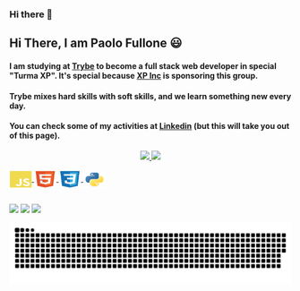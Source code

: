 ### Hi there 👋

<!--
**paolofullone/paolofullone** is a ✨ _special_ ✨ repository because its `README.md` (this file) appears on your GitHub profile.

Here are some ideas to get you started:

- 🔭 I’m currently working on ...
- 🌱 I’m currently learning ...
- 👯 I’m looking to collaborate on ...
- 🤔 I’m looking for help with ...
- 💬 Ask me about ...
- 📫 How to reach me: ...
- 😄 Pronouns: ...
- ⚡ Fun fact: ...

-->

## Hi There, I am Paolo Fullone 😃
#### I am studying at <a href="https://betrybe.com" target="blank">Trybe</a> to become a full stack web developer in special "Turma XP". It's special because <a href="https://xpi.com.br" target="blank">XP Inc</a> is sponsoring this group.
#### Trybe mixes hard skills with soft skills, and we learn something new every day.
#### You can check some of my activities at <a href="https://br.linkedin.com/in/paolofullone" target="_blank">Linkedin</a> (but this will take you out of this page). 
<div align="center">
  <a href="https://github.com/paolofullone">
  <img height="180em" src="https://github-readme-stats.vercel.app/api?username=paolofullone&show_icons=true&theme=merko&include_all_commits=true&count_private=true"/>
  <img height="180em" src="https://github-readme-stats.vercel.app/api/top-langs/?username=paolofullone&layout=compact&langs_count=7&theme=merko"/>
</div>
<div style="display: inline_block"><br>
  <img align="center" alt="Paolo-Js" height="30" width="40" src="https://raw.githubusercontent.com/devicons/devicon/master/icons/javascript/javascript-plain.svg">
  <img align="center" alt="Paolo-HTML" height="30" width="40" src="https://raw.githubusercontent.com/devicons/devicon/master/icons/html5/html5-original.svg">
  <img align="center" alt="Paolo-CSS" height="30" width="40" src="https://raw.githubusercontent.com/devicons/devicon/master/icons/css3/css3-original.svg">
  <img align="center" alt="Paolo-Python" height="30" width="40" src="https://raw.githubusercontent.com/devicons/devicon/master/icons/python/python-original.svg">

</div>
  
  ##
 
<div> 

  <a href="https://instagram.com/paolo_fullone" target="_blank"><img src="https://img.shields.io/badge/-Instagram-%23E4405F?style=for-the-badge&logo=instagram&logoColor=white" target="_blank"></a>
  <a href = "mailto:paolo.enrico@gmail.com"><img src="https://img.shields.io/badge/-Gmail-%23333?style=for-the-badge&logo=gmail&logoColor=white" target="_blank"></a>
  <a href="https://br.linkedin.com/in/paolofullone" target="_blank"><img src="https://img.shields.io/badge/-LinkedIn-%230077B5?style=for-the-badge&logo=linkedin&logoColor=white" target="_blank"></a> 
 
![Snake animation](https://github.com/paolofullone/paolofullone/blob/output/github-contribution-grid-snake.svg)
 
</div>
